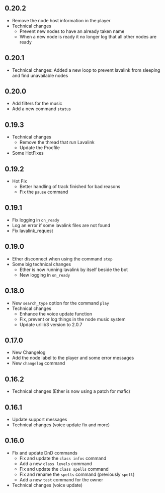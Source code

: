 ## 0.20.2
- Remove the node host information in the player
- Technical changes
    - Prevent new nodes to have an already taken name
    - When a new node is ready it no longer log that all other nodes are ready

## 0.20.1
- Technical changes: Added a new loop to prevent lavalink from sleeping and find unavailable nodes

## 0.20.0
- Add filters for the music
- Add a new command `status`

## 0.19.3
- Technical changes
    - Remove the thread that run Lavalink
    - Update the Procfile
- Some HotFixes

## 0.19.2
- Hot Fix
    - Better handling of track finished for bad reasons
    - Fix the `pause` command

## 0.19.1
- Fix logging in `on_ready`
- Log an error if some lavalink files are not found
- Fix lavalink_request

## 0.19.0
- Ether disconnect when using the command `stop`
- Some big technical changes
    - Ether is now running lavalink by itself beside the bot
    - New logging in `on_ready`

## 0.18.0
- New `search_type` option for the command `play`
- Technical changes
    - Enhance the voice update function
    - Fix, prevent or log things in the node music system
    - Update urllib3 version to 2.0.7

## 0.17.0
- New Changelog
- Add the node label to the player and some error messages
- New `changelog` command

## 0.16.2
- Technical changes (Ether is now using a patch for mafic)

## 0.16.1
- Update support messages
- Technical changes (voice update fix and more)

## 0.16.0
- Fix and update DnD commands
    - Fix and update the `class infos` command
    - Add a new `class levels` command
    - Fix and update the `class spells` command
    - Fix and rename the `spells` command (previously `spell`)
    - Add a new `test` command for the owner
- Technical changes (voice update)